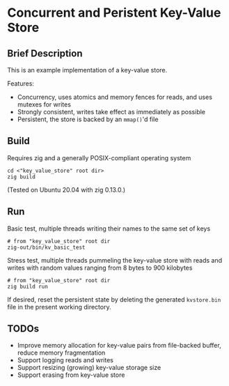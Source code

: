 # Concurrent and Peristent Key-Value Store


## Brief Description

This is an example implementation of a key-value store.

Features:
- Concurrency, uses atomics and memory fences for reads, and uses mutexes for writes
- Strongly consistent, writes take effect as immediately as possible
- Persistent, the store is backed by an `mmap()`'d file


## Build

Requires zig and a generally POSIX-compliant operating system
```
cd <"key_value_store" root dir>
zig build
```
(Tested on Ubuntu 20.04 with zig 0.13.0.)


## Run

Basic test, multiple threads writing their names to the same set of keys
```
# from "key_value_store" root dir
zig-out/bin/kv_basic_test
```

Stress test, multiple threads pummeling the key-value store with reads and writes with random values ranging from 8 bytes to 900 kilobytes
```
# from "key_value_store" root dir
zig build run
```

If desired, reset the persistent state by deleting the generated `kvstore.bin` file in the present working directory.


## TODOs

- Improve memory allocation for key-value pairs from file-backed buffer, reduce memory fragmentation
- Support logging reads and writes
- Support resizing (growing) key-value storage size
- Support erasing from key-value store
